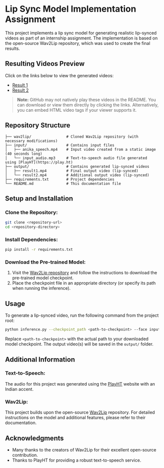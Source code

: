 # Lip Sync Model Implementation Assignment

This project implements a lip sync model for generating realistic lip-synced videos as part of an internship assignment. The implementation is based on the open-source Wav2Lip repository, which was used to create the final results.

## Resulting Videos Preview

Click on the links below to view the generated videos:

- [Result 1](#)
- [Result 2](#)

> **Note:** GitHub may not natively play these videos in the README. You can download or view them directly by clicking the links. Alternatively, you can embed HTML video tags if your viewer supports it.

## Repository Structure

```
├── wav2lip/                # Cloned Wav2Lip repository (with necessary modifications)
├── input/                  # Contains input files
│   ├── anika_speech.mp4    # Input video created from a static image (40 seconds long)
│   └── input_audio.mp3     # Text-to-speech audio file generated using [PlayHT](https://play.ht)
├── output/                 # Contains generated lip-synced videos
│   ├── result1.mp4         # Final output video (lip-synced)
│   └── result2.mp4         # Additional output video (lip-synced)
├── requirements.txt        # Project dependencies
└── README.md               # This documentation file
```

## Setup and Installation

### Clone the Repository:
```bash
git clone <repository-url>
cd <repository-directory>
```

### Install Dependencies:
```bash
pip install -r requirements.txt
```

### Download the Pre-trained Model:

1. Visit the [Wav2Lip repository](https://github.com/Rudrabha/Wav2Lip) and follow the instructions to download the pre-trained model checkpoint.
2. Place the checkpoint file in an appropriate directory (or specify its path when running the inference).

## Usage

To generate a lip-synced video, run the following command from the project root:
```bash
python inference.py --checkpoint_path <path-to-checkpoint> --face input/anika_speech.mp4 --audio input/input_audio.mp3
```
Replace `<path-to-checkpoint>` with the actual path to your downloaded model checkpoint. The output video(s) will be saved in the `output/` folder.

## Additional Information

### Text-to-Speech:
The audio for this project was generated using the [PlayHT](https://play.ht) website with an Indian accent.

### Wav2Lip:
This project builds upon the open-source [Wav2Lip](https://github.com/Rudrabha/Wav2Lip) repository. For detailed instructions on the model and additional features, please refer to their documentation.

## Acknowledgments

- Many thanks to the creators of Wav2Lip for their excellent open-source contribution.
- Thanks to PlayHT for providing a robust text-to-speech service.
